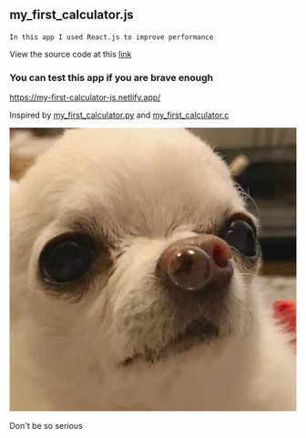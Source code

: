 ## my_first_calculator.js

```
In this app I used React.js to improve performance
```

View the source code at this [link](https://github.com/iMykhailychenko/my_first_calculator.js/blob/main/src/my_first_calculator.js)

### You can test this app if you are brave enough
https://my-first-calculator-js.netlify.app/

Inspired by [my_first_calculator.py](https://github.com/AceLewis/my_first_calculator.py) and [my_first_calculator.c](https://github.com/shellcxd3/my_first_calculator.c)

<img src="/public/meme.jpg" alt="" />

Don't be so serious
